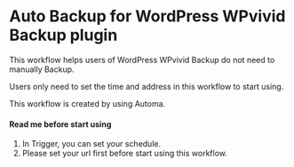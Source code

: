 # Auto Backup for WordPress WPvivid Backup plugin

This workflow helps users of WordPress WPvivid Backup do not need to manually Backup. 

Users only need to set the time and address in this workflow to start using.

This workflow is created by using Automa.


#### Read me before start using 
1. In Trigger, you can set your schedule.
1. Please set your url first before start using this workflow.
